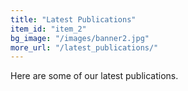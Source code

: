 ```yaml
---
title: "Latest Publications"
item_id: "item_2"
bg_image: "/images/banner2.jpg"
more_url: "/latest_publications/"
---
```

Here are some of our latest publications.





